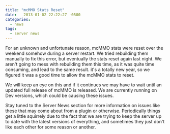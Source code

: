 ```yaml
---
title: "mcMMO Stats Reset"
date:   2013-01-02 22:22:27 -0500
categories:
  - news
tags:
  - server news
---
```


For an unknown and unfortunate reason, mcMMO stats were reset over the weekend somehow during a server restart. We tried rebuilding them manually to fix this error, but eventually the stats reset again last night. We aren't going to mess with rebuilding them this time, as it was quite time consuming, and lead to the same result. it's a totally new year, so we figured it was a good time to allow the mcMMO stats to reset.

We will keep an eye on this and if it continues we may have to wait until an updated full release of mcMMO is released. We are currently running on Dev versions, which could be causing these issues.

Stay tuned to the Server News section for more information on issues like these that may come about from a plugin or otherwise. Periodically things get a little squirrely due to the fact that we are trying to keep the server up to date with the latest versions of everything, and sometimes they just don't like each other for some reason or another.
